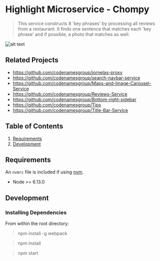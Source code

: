 # Highlight Microservice - Chompy

> This service constructs 8 'key phrases' by processing all reviews from a restaurant. It finds one sentence that matches each 'key phrase' and if possible, a photo that matches as well.

![alt text](https://i.imgur.com/lfj8OpM.png)

## Related Projects

  - https://github.com/codenamesgroup/jornelas-proxy
  - https://github.com/codenamesgroup/search-navbar-service
  - https://github.com/codenamesgroup/Maps-and-Image-Carousel-Service
  - https://github.com/codenamesgroup/Reviews-Service
  - https://github.com/codenamesgroup/Bottom-right-sidebar
  - https://github.com/codenamesgroup/Tips
  - https://github.com/codenamesgroup/Title-Bar-Service

## Table of Contents

1. [Requirements](#requirements)
1. [Development](#development)


## Requirements

An `nvmrc` file is included if using [nvm](https://github.com/creationix/nvm).

- Node >= 6.13.0

## Development

### Installing Dependencies

From within the root directory:

>npm install -g webpack

>npm install

>npm start

